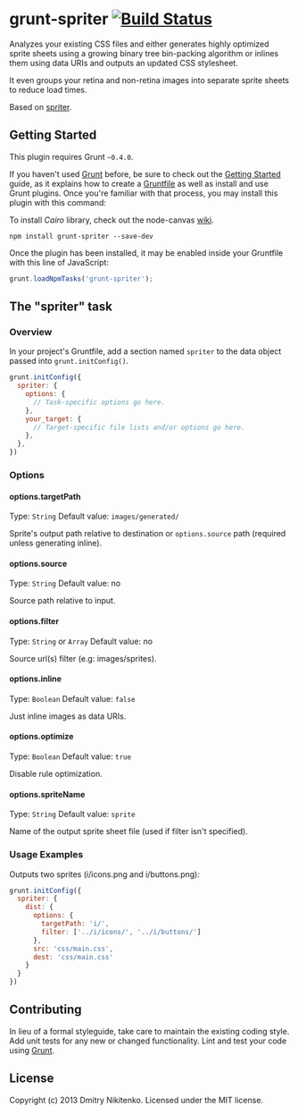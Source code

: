 # grunt-spriter [![Build Status](https://travis-ci.org/nDmitry/grunt-spriter.png?branch=master)](https://travis-ci.org/nDmitry/grunt-spriter)

Analyzes your existing CSS files and either generates highly optimized sprite sheets using a growing binary tree bin-packing algorithm or inlines them using data URIs and outputs an updated CSS stylesheet.

It even groups your retina and non-retina images into separate sprite sheets to reduce load times.

Based on [spriter](https://github.com/unfold/spriter).

## Getting Started

This plugin requires Grunt `~0.4.0`.

If you haven't used [Grunt](http://gruntjs.com/) before, be sure to check out the [Getting Started](http://gruntjs.com/getting-started) guide, as it explains how to create a [Gruntfile](http://gruntjs.com/sample-gruntfile) as well as install and use Grunt plugins. Once you're familiar with that process, you may install this plugin with this command:

To install _Cairo_ library, check out the node-canvas [wiki](https://github.com/learnboost/node-canvas/wiki).

```shell
npm install grunt-spriter --save-dev
```

Once the plugin has been installed, it may be enabled inside your Gruntfile with this line of JavaScript:

```js
grunt.loadNpmTasks('grunt-spriter');
```

## The "spriter" task

### Overview
In your project's Gruntfile, add a section named `spriter` to the data object passed into `grunt.initConfig()`.

```js
grunt.initConfig({
  spriter: {
    options: {
      // Task-specific options go here.
    },
    your_target: {
      // Target-specific file lists and/or options go here.
    },
  },
})
```

### Options

#### options.targetPath
Type: `String`
Default value: `images/generated/`

Sprite's output path relative to destination or `options.source` path (required unless generating inline).

#### options.source
Type: `String`
Default value: no

Source path relative to input.

#### options.filter
Type: `String` or `Array`
Default value: no

Source url(s) filter (e.g: images/sprites).

#### options.inline
Type: `Boolean`
Default value: `false`

Just inline images as data URIs.

#### options.optimize
Type: `Boolean`
Default value: `true`

Disable rule optimization.

#### options.spriteName
Type: `String`
Default value: `sprite`

Name of the output sprite sheet file (used if filter isn't specified).

### Usage Examples

Outputs two sprites (i/icons.png and i/buttons.png):

```js
grunt.initConfig({
  spriter: {
    dist: {
      options: {
        targetPath: 'i/',
        filter: ['../i/icons/', '../i/buttons/']
      },
      src: 'css/main.css',
      dest: 'css/main.css'
    }
  }
})
```

## Contributing
In lieu of a formal styleguide, take care to maintain the existing coding style. Add unit tests for any new or changed functionality. Lint and test your code using [Grunt](http://gruntjs.com/).

## License
Copyright (c) 2013 Dmitry Nikitenko. Licensed under the MIT license.
